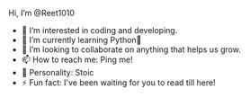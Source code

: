 Hi, I’m @Reet1010
- 👀 I’m interested in coding and developing.
- 🌱 I’m currently learning Python🐍
- 🤝 I’m looking to collaborate on anything that helps us grow.
- 📫 How to reach me: Ping me!
- 🗿 Personality: Stoic
- ⚡ Fun fact: I've been waiting for you to read till here!

<!---
Reet1010/Reet1010 is a ✨ special ✨ repository because its `README.md` (this file) appears on your GitHub profile.
You can click the Preview link to take a look at your changes.
--->
